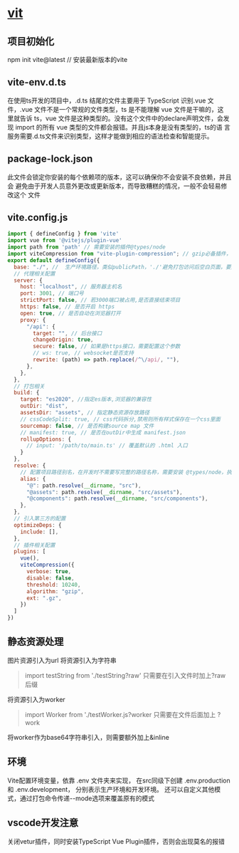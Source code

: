 # [vit](https://vitejs.cn/guide/#scaffolding-your-first-vite-project)

## 项目初始化

npm init vite@latest // 安装最新版本的vite

## vite-env.d.ts

  在使用ts开发的项目中，.d.ts 结尾的文件主要用于 TypeScript 识别.vue 文
  件，.vue 文件不是一个常规的文件类型，ts 是不能理解 vue 文件是干嘛的，这
  里就告诉 ts，vue 文件是这种类型的。没有这个文件中的declare声明文件，会发
  现 import 的所有 vue 类型的文件都会报错。并且js本身是没有类型的，ts的语
  言服务需要.d.ts文件来识别类型，这样才能做到相应的语法检查和智能提示。

## package-lock.json

  此文件会锁定你安装的每个依赖项的版本，这可以确保你不会安装不良依赖，并且会
  避免由于开发人员意外更改或更新版本，而导致糟糕的情况，一般不会轻易修改这个
  文件

## vite.config.js

```js
import { defineConfig } from 'vite'
import vue from '@vitejs/plugin-vue'
import path from 'path' // 需要安装的插件@types/node
import viteCompression from "vite-plugin-compression"; // gzip必备插件，需要安装：npm i vite-plugin-compression -D
export default defineConfig({
  base: "./", //  生产环境路径，类似publicPath，'./'避免打包访问后空白页面，要加上，不然线上也访问不了
  // 代理相关配置
  server: {
    host: "localhost", // 服务器主机名
    port: 3001, // 端口号
    strictPort: false, // 若3000端口被占用,是否直接结束项目
    https: false, // 是否开启 https
    open: true, // 是否自动在浏览器打开
    proxy: {
      "/api": {
        target: "", // 后台接口
        changeOrigin: true,
        secure: false, // 如果是https接口，需要配置这个参数
        // ws: true, // websocket是否支持
        rewrite: (path) => path.replace(/^\/api/, ""),
      },
    },
  },
  // 打包相关
  build: {
    target: "es2020", //指定es版本,浏览器的兼容性
    outDir: "dist",
    assetsDir: "assets", // 指定静态资源存放路径
    // cssCodeSplit: true, // css代码拆分,禁用则所有样式保存在一个css里面
    sourcemap: false, // 是否构建source map 文件
    // manifest: true, // 是否在outDir中生成 manifest.json
    rollupOptions: {
      // input: '/path/to/main.ts' // 覆盖默认的 .html 入口
    }
  },
  resolve: {
    // 配置项目路径别名，在开发时不需要写完整的路径名称，需要安装 @types/node，执行命令npm i -D @types/node --save-dev即可
    alias: {
      "@": path.resolve(__dirname, "src"),
      "@assets": path.resolve(__dirname, "src/assets"),
      "@components": path.resolve(__dirname, "src/components"),
    },
  },
  // 引入第三方的配置
  optimizeDeps: {
    include: [],
  },
  // 插件相关配置
  plugins: [
    vue(),
    viteCompression({
      verbose: true,
      disable: false,
      threshold: 10240,
      algorithm: "gzip",
      ext: ".gz",
    })
  ]
})


```

## 静态资源处理

图片资源引入为url
将资源引入为字符串
> import testString from './testString?raw'
> 只需要在引入文件时加上?raw后缀

将资源引入为worker
> import Worker from './testWorker.js?worker
> 只需要在文件后面加上 ?work

将worker作为base64字符串引入，则需要额外加上&inline

## 环境

Vite配置环境变量，依靠 .env 文件夹来实现，
在src同级下创建 .env.production 和 .env.development，
分别表示生产环境和开发环境。
还可以自定义其他模式，通过打包命令传递--mode选项来覆盖原有的模式

## vscode开发注意

关闭vetur插件，同时安装TypeScript Vue Plugin插件，否则会出现莫名的报错
